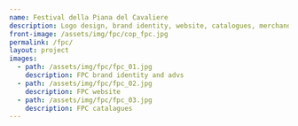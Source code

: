 ```yaml
---
name: Festival della Piana del Cavaliere
description: Logo design, brand identity, website, catalogues, merchandise and advs.
front-image: /assets/img/fpc/cop_fpc.jpg
permalink: /fpc/
layout: project
images:
  - path: /assets/img/fpc/fpc_01.jpg
    description: FPC brand identity and advs
  - path: /assets/img/fpc/fpc_02.jpg
    description: FPC website
  - path: /assets/img/fpc/fpc_03.jpg
    description: FPC catalagues
---
```

